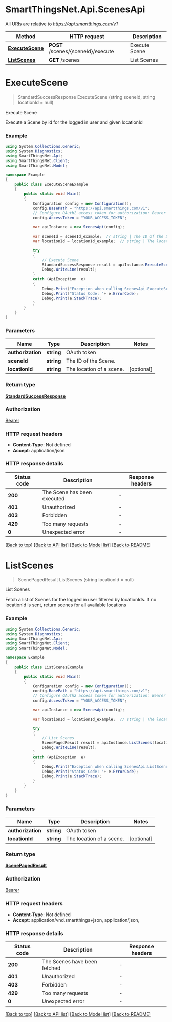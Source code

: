 # SmartThingsNet.Api.ScenesApi

All URIs are relative to *https://api.smartthings.com/v1*

Method | HTTP request | Description
------------- | ------------- | -------------
[**ExecuteScene**](ScenesApi.md#executescene) | **POST** /scenes/{sceneId}/execute | Execute Scene
[**ListScenes**](ScenesApi.md#listscenes) | **GET** /scenes | List Scenes


<a name="executescene"></a>
# **ExecuteScene**
> StandardSuccessResponse ExecuteScene (string sceneId, string locationId = null)

Execute Scene

Execute a Scene by id for the logged in user and given locationId

### Example
```csharp
using System.Collections.Generic;
using System.Diagnostics;
using SmartThingsNet.Api;
using SmartThingsNet.Client;
using SmartThingsNet.Model;

namespace Example
{
    public class ExecuteSceneExample
    {
        public static void Main()
        {
            Configuration config = new Configuration();
            config.BasePath = "https://api.smartthings.com/v1";
            // Configure OAuth2 access token for authorization: Bearer
            config.AccessToken = "YOUR_ACCESS_TOKEN";

            var apiInstance = new ScenesApi(config);

            var sceneId = sceneId_example;  // string | The ID of the Scene.
            var locationId = locationId_example;  // string | The location of a scene. (optional) 

            try
            {
                // Execute Scene
                StandardSuccessResponse result = apiInstance.ExecuteScene(sceneId, locationId);
                Debug.WriteLine(result);
            }
            catch (ApiException  e)
            {
                Debug.Print("Exception when calling ScenesApi.ExecuteScene: " + e.Message );
                Debug.Print("Status Code: "+ e.ErrorCode);
                Debug.Print(e.StackTrace);
            }
        }
    }
}
```

### Parameters

Name | Type | Description  | Notes
------------- | ------------- | ------------- | -------------
 **authorization** | **string**| OAuth token | 
 **sceneId** | **string**| The ID of the Scene. | 
 **locationId** | **string**| The location of a scene. | [optional] 

### Return type

[**StandardSuccessResponse**](StandardSuccessResponse.md)

### Authorization

[Bearer](../README.md#Bearer)

### HTTP request headers

 - **Content-Type**: Not defined
 - **Accept**: application/json

### HTTP response details
| Status code | Description | Response headers |
|-------------|-------------|------------------|
| **200** | The Scene has been executed |  -  |
| **401** | Unauthorized |  -  |
| **403** | Forbidden |  -  |
| **429** | Too many requests |  -  |
| **0** | Unexpected error |  -  |

[[Back to top]](#) [[Back to API list]](../README.md#documentation-for-api-endpoints) [[Back to Model list]](../README.md#documentation-for-models) [[Back to README]](../README.md)

<a name="listscenes"></a>
# **ListScenes**
> ScenePagedResult ListScenes (string locationId = null)

List Scenes

Fetch a list of Scenes for the logged in user filtered by locationIds. If no locationId is sent, return scenes for all available locations

### Example
```csharp
using System.Collections.Generic;
using System.Diagnostics;
using SmartThingsNet.Api;
using SmartThingsNet.Client;
using SmartThingsNet.Model;

namespace Example
{
    public class ListScenesExample
    {
        public static void Main()
        {
            Configuration config = new Configuration();
            config.BasePath = "https://api.smartthings.com/v1";
            // Configure OAuth2 access token for authorization: Bearer
            config.AccessToken = "YOUR_ACCESS_TOKEN";

            var apiInstance = new ScenesApi(config);

            var locationId = locationId_example;  // string | The location of a scene. (optional) 

            try
            {
                // List Scenes
                ScenePagedResult result = apiInstance.ListScenes(locationId);
                Debug.WriteLine(result);
            }
            catch (ApiException  e)
            {
                Debug.Print("Exception when calling ScenesApi.ListScenes: " + e.Message );
                Debug.Print("Status Code: "+ e.ErrorCode);
                Debug.Print(e.StackTrace);
            }
        }
    }
}
```

### Parameters

Name | Type | Description  | Notes
------------- | ------------- | ------------- | -------------
 **authorization** | **string**| OAuth token | 
 **locationId** | **string**| The location of a scene. | [optional] 

### Return type

[**ScenePagedResult**](ScenePagedResult.md)

### Authorization

[Bearer](../README.md#Bearer)

### HTTP request headers

 - **Content-Type**: Not defined
 - **Accept**: application/vnd.smartthings+json, application/json, 

### HTTP response details
| Status code | Description | Response headers |
|-------------|-------------|------------------|
| **200** | The Scenes have been fetched |  -  |
| **401** | Unauthorized |  -  |
| **403** | Forbidden |  -  |
| **429** | Too many requests |  -  |
| **0** | Unexpected error |  -  |

[[Back to top]](#) [[Back to API list]](../README.md#documentation-for-api-endpoints) [[Back to Model list]](../README.md#documentation-for-models) [[Back to README]](../README.md)

